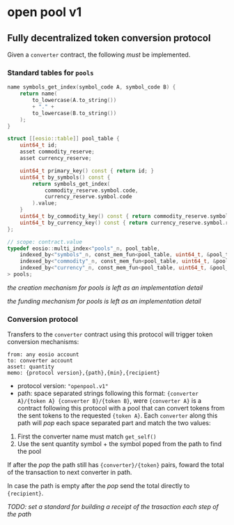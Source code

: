 # open pool v1

## Fully decentralized token conversion protocol

Given a `converter` contract, the following *must* be implemented.

### Standard tables for `pools`

```C++
name symbols_get_index(symbol_code A, symbol_code B) {
    return name(
        to_lowercase(A.to_string())
        + "." +
        to_lowercase(B.to_string())
    );
}

struct [[eosio::table]] pool_table {
    uint64_t id;
    asset commodity_reserve;
    asset currency_reserve;

    uint64_t primary_key() const { return id; }
    uint64_t by_symbols() const {
        return symbols_get_index(
            commodity_reserve.symbol.code,
            currency_reserve.symbol.code
        ).value;
    }
    uint64_t by_commodity_key() const { return commodity_reserve.symbol.raw(); }
    uint64_t by_currency_key() const { return currency_reserve.symbol.raw(); }
};

// scope: contract.value
typedef eosio::multi_index<"pools"_n, pool_table,
    indexed_by<"symbols"_n, const_mem_fun<pool_table, uint64_t, &pool_table::by_symbols>>,
    indexed_by<"commodity"_n, const_mem_fun<pool_table, uint64_t, &pool_table::by_commodity_key>>,
    indexed_by<"currency"_n, const_mem_fun<pool_table, uint64_t, &pool_table::by_currency_key>>
> pools;
```

*the creation mechanism for pools is left as an implementation detail*

*the funding mechanism for pools is left as an implementation detail*

### Conversion protocol

Transfers to the `converter` contract using this protocol will trigger token
conversion mechanisms:

    from: any eosio account
    to: converter account
    asset: quantity
    memo: {protocol version},{path},{min},{recipient}

- protocol version: `"openpool.v1"`
- path: space separated strings following this format: 
    `{converter A}/{token A} {converter B}/{token B}`,
were `{converter A}` is a contract following this protocol with a pool that can
convert tokens from the sent tokens to the requested `{token A}`. Each `converter`
along this path will *pop* each space separated part and match the two values:

1. First the converter name must match `get_self()`
2. Use the sent quantity symbol + the symbol poped from the path to find the pool

If after the *pop* the path still has `{converter}/{token}` pairs, foward the
total of the transaction to next converter in path.

In case the path is empty after the *pop* send the total directly to `{recipient}`.

*TODO: set a standard for building a receipt of the trasaction each step of the path*
